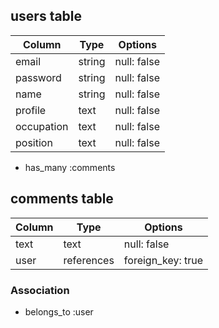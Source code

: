 ## users table

| Column          | Type                | Options                 |
|--------------------|---------------------|-------------------------|
| email           | string              | null: false             |
| password           | string              | null: false             |
| name           | string              | null: false             |
| profile            | text                | null: false             |
| occupation         | text                | null: false             |
| position           | text                | null: false             |


* has_many :comments



## comments table

| Column      | Type       | Options           |
|-------------|------------|-------------------|
| text       | text       | null: false       |
| user        | references | foreign_key: true |

### Association


- belongs_to :user
